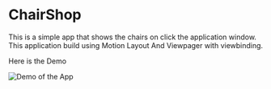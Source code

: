 # ChairShop

This is a simple app that shows the chairs on click the application window.
This application build using Motion Layout And Viewpager with viewbinding.

Here is the Demo

![Demo of the App](media/demofile.gif)

